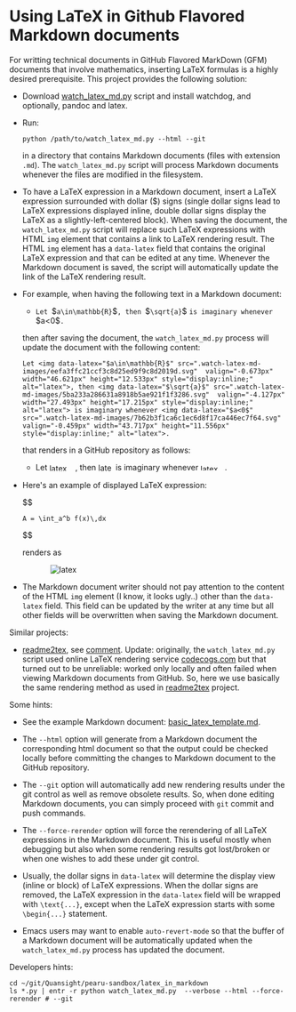 <!--watch-latex-md

This document is processed by watch_latex_md.py program, see

  https://github.com/Quansight/pearu-sandbox/latex_in_markdown/

You can edit this document as you wish. You can also edit the LaTeX
data in img elements, but only the content of `latex-data`:

  1. To automatically update the LaTeX rendering in img element, edit
     the file while watch_latex_md.py is running.

  2. Never change the beginning (`<img latex-data="...`) and the end
     (`...alt="latex">`) parts of the LaTeX img elements as these are
     used by the watch_latex_md.py script.

  3. Changes to other parts of the LaTeX img elements will be
     overwritten.

Enjoy LaTeXing!
-->


# Using LaTeX in Github Flavored Markdown documents

For writting technical documents in GitHub Flavored MarkDown (GFM)
documents that involve mathematics, inserting LaTeX formulas is a
highly desired prerequisite. This project provides the following
solution:

- Download [watch_latex_md.py](watch_latex_md.py) script and install
  watchdog, and optionally, pandoc and latex.
  
- Run:
  ```
  python /path/to/watch_latex_md.py --html --git
  ```

  in a directory that contains Markdown documents (files with
  extension `.md`). The `watch_latex_md.py` script will process
  Markdown documents whenever the files are modified in the
  filesystem.

- To have a LaTeX expression in a Markdown document, insert a LaTeX
  expression surrounded with dollar (&#0036;) signs (single dollar
  signs lead to LaTeX expressions displayed inline, double dollar
  signs display the LaTeX as a slightly-left-centered block). When
  saving the document, the `watch_latex_md.py` script will replace
  such LaTeX expressions with HTML `img` element that contains a link
  to LaTeX rendering result. The HTML `img` element has a `data-latex`
  field that contains the original LaTeX expression and that can be
  edited at any time. Whenever the Markdown document is saved, the
  script will automatically update the link of the LaTeX rendering
  result.

- For example, when having the following text in a Markdown document:

  - `Let `&#0036;`a\in\mathbb{R}`&#0036;`, then `&#0036;`\sqrt{a}`&#0036; `is imaginary whenever` &#0036;a<0&#0036;`.` 

  then after saving the document, the `watch_latex_md.py` process will
  update the document with the following content:
  ```
  Let <img data-latex="$a\in\mathbb{R}$" src=".watch-latex-md-images/eefa3ffc21ccf3c8d25ed9f9c8d2019d.svg"  valign="-0.673px" width="46.621px" height="12.533px" style="display:inline;" alt="latex">, then <img data-latex="$\sqrt{a}$" src=".watch-latex-md-images/5ba233a286631a8918b5ae921f1f3286.svg"  valign="-4.127px" width="27.493px" height="17.215px" style="display:inline;" alt="latex"> is imaginary whenever <img data-latex="$a<0$" src=".watch-latex-md-images/7b62b3f1ca6c1ec6d8f17ca446ec7f64.svg"  valign="-0.459px" width="43.717px" height="11.556px" style="display:inline;" alt="latex">. 
  ```
  that renders in a GitHub repository as follows:

  - Let <img data-latex="$a\in\mathbb{R}$" src=".watch-latex-md-images/eefa3ffc21ccf3c8d25ed9f9c8d2019d.svg"  valign="-0.673px" width="46.621px" height="12.533px" style="display:inline;" alt="latex">, then <img data-latex="$\sqrt{a}$" src=".watch-latex-md-images/5ba233a286631a8918b5ae921f1f3286.svg"  valign="-4.127px" width="27.493px" height="17.215px" style="display:inline;" alt="latex"> is imaginary whenever <img data-latex="$a<0$" src=".watch-latex-md-images/7b62b3f1ca6c1ec6d8f17ca446ec7f64.svg"  valign="-0.459px" width="43.717px" height="11.556px" style="display:inline;" alt="latex">. 


- Here's an example of displayed LaTeX expression:

  &#0036;&#0036;
  ```
  A = \int_a^b f(x)\,dx
  ```
  &#0036;&#0036;

  renders as

    <img data-latex="
$$
A = \int_a^b f(x)\,dx
$$
" src=".watch-latex-md-images/4e4ab61f8250368f2d01a961f9b92d11.svg"  style="display:block;margin-left:50px;margin-right:auto;padding:0px" alt="latex">

- The Markdown document writer should not pay attention to the content
  of the HTML `img` element (I know, it looks ugly..) other than the
  `data-latex` field. This field can be updated by the writer at any
  time but all other fields will be overwritten when saving the
  Markdown document.

Similar projects:

- [readme2tex](https://github.com/leegao/readme2tex), see
  [comment](https://github.com/Quansight/pearu-sandbox/pull/16#issuecomment-639463851). Update:
  originally, the `watch_latex_md.py` script used online LaTeX
  rendering service [codecogs.com](https://codecogs.com) but that
  turned out to be unreliable: worked only locally and often failed
  when viewing Markdown documents from GitHub. So, here we use
  basically the same rendering method as used in
  [readme2tex](https://github.com/leegao/readme2tex) project.

Some hints:

- See the example Markdown document: [basic_latex_template.md](basic_latex_template.md).

- The `--html` option will generate from a Markdown document the
  corresponding html document so that the output could be checked
  locally before committing the changes to Markdown document to the
  GitHub repository.

- The `--git` option will automatically add new rendering results
  under the git control as well as remove obsolete results. So, when
  done editing Markdown documents, you can simply proceed with `git`
  commit and push commands.

- The `--force-rerender` option will force the rerendering of all
  LaTeX expressions in the Markdown document. This is useful mostly
  when debugging but also when some rendering results got lost/broken
  or when one wishes to add these under git control.

- Usually, the dollar signs in `data-latex` will determine the display
  view (inline or block) of LaTeX expressions. When the dollar signs
  are removed, the LaTeX expression in the `data-latex` field will be
  wrapped with `\text{...}`, except when the LaTeX expression starts
  with some `\begin{...}` statement.

- Emacs users may want to enable `auto-revert-mode` so that the buffer
  of a Markdown document will be automatically updated when the
  `watch_latex_md.py` process has updated the document.

Developers hints:
```
cd ~/git/Quansight/pearu-sandbox/latex_in_markdown
ls *.py | entr -r python watch_latex_md.py  --verbose --html --force-rerender # --git
```
